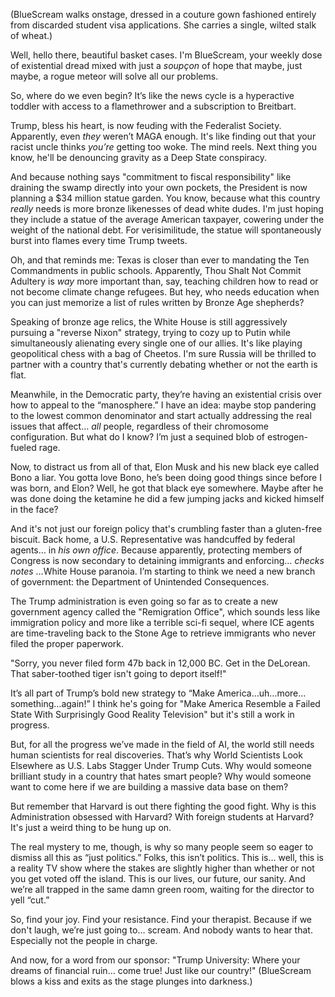 (BlueScream walks onstage, dressed in a couture gown fashioned entirely from discarded student visa applications. She carries a single, wilted stalk of wheat.)

Well, hello there, beautiful basket cases. I'm BlueScream, your weekly dose of existential dread mixed with just a *soupçon* of hope that maybe, just maybe, a rogue meteor will solve all our problems.

So, where do we even begin? It’s like the news cycle is a hyperactive toddler with access to a flamethrower and a subscription to Breitbart.

Trump, bless his heart, is now feuding with the Federalist Society. Apparently, even *they* weren’t MAGA enough. It's like finding out that your racist uncle thinks *you’re* getting too woke. The mind reels. Next thing you know, he'll be denouncing gravity as a Deep State conspiracy.

And because nothing says "commitment to fiscal responsibility" like draining the swamp directly into your own pockets, the President is now planning a $34 million statue garden. You know, because what this country *really* needs is more bronze likenesses of dead white dudes. I'm just hoping they include a statue of the average American taxpayer, cowering under the weight of the national debt. For verisimilitude, the statue will spontaneously burst into flames every time Trump tweets.

Oh, and that reminds me: Texas is closer than ever to mandating the Ten Commandments in public schools. Apparently, Thou Shalt Not Commit Adultery is *way* more important than, say, teaching children how to read or not become climate change refugees. But hey, who needs education when you can just memorize a list of rules written by Bronze Age shepherds?

Speaking of bronze age relics, the White House is still aggressively pursuing a "reverse Nixon" strategy, trying to cozy up to Putin while simultaneously alienating every single one of our allies. It's like playing geopolitical chess with a bag of Cheetos. I'm sure Russia will be thrilled to partner with a country that's currently debating whether or not the earth is flat.

Meanwhile, in the Democratic party, they’re having an existential crisis over how to appeal to the “manosphere.” I have an idea: maybe stop pandering to the lowest common denominator and start actually addressing the real issues that affect… *all* people, regardless of their chromosome configuration. But what do I know? I’m just a sequined blob of estrogen-fueled rage.

Now, to distract us from all of that, Elon Musk and his new black eye called Bono a liar. You gotta love Bono, he’s been doing good things since before I was born, and Elon? Well, he got that black eye somewhere. Maybe after he was done doing the ketamine he did a few jumping jacks and kicked himself in the face?

And it's not just our foreign policy that's crumbling faster than a gluten-free biscuit. Back home, a U.S. Representative was handcuffed by federal agents… in *his own office*. Because apparently, protecting members of Congress is now secondary to detaining immigrants and enforcing… *checks notes* …White House paranoia. I’m starting to think we need a new branch of government: the Department of Unintended Consequences.

The Trump administration is even going so far as to create a new government agency called the "Remigration Office", which sounds less like immigration policy and more like a terrible sci-fi sequel, where ICE agents are time-traveling back to the Stone Age to retrieve immigrants who never filed the proper paperwork.

"Sorry, you never filed form 47b back in 12,000 BC. Get in the DeLorean. That saber-toothed tiger isn't going to deport itself!"

It’s all part of Trump’s bold new strategy to “Make America…uh…more…something…again!” I think he's going for "Make America Resemble a Failed State With Surprisingly Good Reality Television" but it's still a work in progress.

But, for all the progress we’ve made in the field of AI, the world still needs human scientists for real discoveries. That’s why World Scientists Look Elsewhere as U.S. Labs Stagger Under Trump Cuts. Why would someone brilliant study in a country that hates smart people? Why would someone want to come here if we are building a massive data base on them?

But remember that Harvard is out there fighting the good fight. Why is this Administration obsessed with Harvard? With foreign students at Harvard? It's just a weird thing to be hung up on.

The real mystery to me, though, is why so many people seem so eager to dismiss all this as “just politics.” Folks, this isn’t politics. This is… well, this is a reality TV show where the stakes are slightly higher than whether or not you get voted off the island. This is our lives, our future, our sanity. And we’re all trapped in the same damn green room, waiting for the director to yell “cut.”

So, find your joy. Find your resistance. Find your therapist. Because if we don't laugh, we’re just going to… scream. And nobody wants to hear that. Especially not the people in charge.

And now, for a word from our sponsor: "Trump University: Where your dreams of financial ruin… come true! Just like our country!"
(BlueScream blows a kiss and exits as the stage plunges into darkness.)